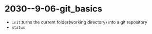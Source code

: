 # 2030--9-06-git_basics

- `init`:turns the current folder(working directory) into a git repository
- `status`